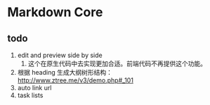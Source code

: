 # Markdown Core


## todo

1. edit and preview side by side
    1. 这个在原生代码中去实现更加合适。前端代码不再提供这个功能。
1. 根据 heading 生成大纲树形结构： http://www.ztree.me/v3/demo.php#_101
1. auto link url
1. task lists
